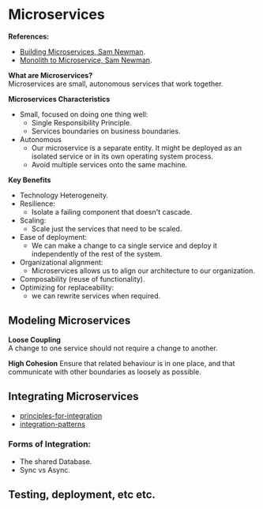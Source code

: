 # Microservices

**References:**

- [Building Microservices, Sam Newman](https://www.amazon.com.mx/Building-Microservices-Designing-Fine-Grained-Systems/dp/1491950358).
- [Monolith to Microservice, Sam Newman](https://www.amazon.com.mx/Monolith-Microservices-Evolutionary-Patterns-Transform/dp/1492047848).

**What are Microservices?**  
Microservices are small, autonomous services that work together.

**Microservices Characteristics**  

* Small, focused on doing one thing well:  
    * Single Responsibility Principle.
    * Services boundaries on business boundaries.
* Autonomous
    * Our microservice is a separate entity. It might be deployed as an isolated service or in its own
    operating system process.
    * Avoid multiple services onto the same machine.

**Key Benefits**

* Technology Heterogeneity.
* Resilience:
    * Isolate a failing component that doesn't cascade.
* Scaling:
    * Scale just the services that need to be scaled.
* Ease of deployment:
    * We can make a change to ca single service and deploy it independently of the rest of the system.
* Organizational alignment:
    * Microservices allows us to align our architecture to our organization.
* Composability (reuse of functionality).
* Optimizing for replaceability:
    * we can rewrite services when required.
     
## Modeling Microservices

**Loose Coupling**   
A change to one service should not require a change to another.

**High Cohesion**
Ensure that related behaviour is in one place, and that communicate with other boundaries as loosely as possible.   
    
## Integrating Microservices

* [principles-for-integration](https://dzone.com/articles/principles-for-microservices-integration)
* [integration-patterns](https://dzone.com/articles/how-integration-patterns-impact-your-microservices)

### Forms of Integration:

* The shared Database.
* Sync vs Async.


## Testing, deployment, etc etc. 
      
  
    